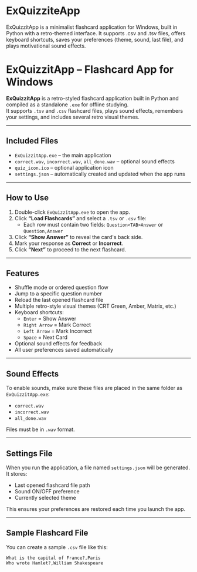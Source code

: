 # ExQuizziteApp
ExQuizzitApp is a minimalist flashcard application for Windows, built in Python with a retro-themed interface. It supports .csv and .tsv files, offers keyboard shortcuts, saves your preferences (theme, sound, last file), and plays motivational sound effects.

# ExQuizzitApp – Flashcard App for Windows

**ExQuizzitApp** is a retro-styled flashcard application built in Python and compiled as a standalone `.exe` for offline studying.  
It supports `.tsv` and `.csv` flashcard files, plays sound effects, remembers your settings, and includes several retro visual themes.

---

## Included Files

- `ExQuizzitApp.exe` – the main application
- `correct.wav`, `incorrect.wav`, `all_done.wav` – optional sound effects
- `quiz_icon.ico` – optional application icon
- `settings.json` – automatically created and updated when the app runs

---

## How to Use

1. Double-click `ExQuizzitApp.exe` to open the app.
2. Click **“Load Flashcards”** and select a `.tsv` or `.csv` file:
   - Each row must contain two fields: `Question<TAB>Answer` or `Question,Answer`
3. Click **“Show Answer”** to reveal the card's back side.
4. Mark your response as **Correct** or **Incorrect**.
5. Click **“Next”** to proceed to the next flashcard.

---

## Features

- Shuffle mode or ordered question flow
- Jump to a specific question number
- Reload the last opened flashcard file
- Multiple retro-style visual themes (CRT Green, Amber, Matrix, etc.)
- Keyboard shortcuts:
  - `Enter` = Show Answer  
  - `Right Arrow` = Mark Correct  
  - `Left Arrow` = Mark Incorrect  
  - `Space` = Next Card
- Optional sound effects for feedback
- All user preferences saved automatically

---

## Sound Effects

To enable sounds, make sure these files are placed in the same folder as `ExQuizzitApp.exe`:

- `correct.wav`
- `incorrect.wav`
- `all_done.wav`

Files must be in `.wav` format.

---

## Settings File

When you run the application, a file named `settings.json` will be generated. It stores:

- Last opened flashcard file path
- Sound ON/OFF preference
- Currently selected theme

This ensures your preferences are restored each time you launch the app.

---

## Sample Flashcard File

You can create a sample `.csv` file like this:

```csv
What is the capital of France?,Paris
Who wrote Hamlet?,William Shakespeare
